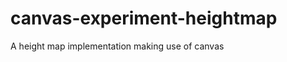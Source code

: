 canvas-experiment-heightmap
===========================

A height map implementation making use of canvas
